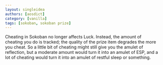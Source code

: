 ```yaml
---
layout: singleidea
authors: [aosdict]
category: [vanilla]
tags: [sokoban, sokoban prize]
---
```

Cheating in Sokoban no longer affects Luck. Instead, the amount of cheating you do is tracked; the quality of the prize item degrades the more you cheat. So a little bit of cheating might still give you the amulet of reflection, but a moderate amount would turn it into an amulet of ESP, and a lot of cheating would turn it into an amulet of restful sleep or something.
